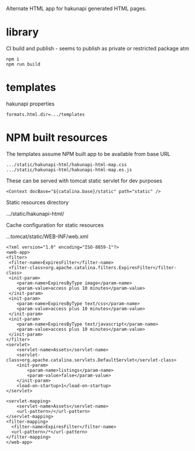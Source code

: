 Alternate HTML app for hakunapi generated HTML pages.

# library
CI build and publish - seems to publish as private or restricted package atm

```
npm i
npm run build
```

# templates 

hakunapi properties
```
formats.html.dir=.../templates
```

# NPM built resources

The templates assume NPM built app to be available from base URL

```
.../static/hakunapi-html/hakunapi-html-map.css
.../static/hakunapi-html/hakunapi-html-map.es.js
```
These can be served with tomcat static servlet for dev purposes

```
<Context docBase="${catalina.base}/static" path="static" />
```

Static resources directory

.../static/hakunapi-html/

Cache configuration for static resources

...tomcat/static/WEB-INF/web.xml

```
<?xml version="1.0" encoding="ISO-8859-1"?>
<web-app>
<filter>
 <filter-name>ExpiresFilter</filter-name>
 <filter-class>org.apache.catalina.filters.ExpiresFilter</filter-class>
 <init-param>
    <param-name>ExpiresByType image</param-name>
    <param-value>access plus 10 minutes</param-value>
 </init-param>
 <init-param>
    <param-name>ExpiresByType text/css</param-name>
    <param-value>access plus 10 minutes</param-value>
 </init-param>
 <init-param>
    <param-name>ExpiresByType text/javascript</param-name>
    <param-value>access plus 10 minutes</param-value>
 </init-param>
</filter>
<servlet>
    <servlet-name>Assets</servlet-name>
    <servlet-class>org.apache.catalina.servlets.DefaultServlet</servlet-class>
    <init-param>
        <param-name>listings</param-name>
        <param-value>false</param-value>
    </init-param>
    <load-on-startup>1</load-on-startup>
</servlet>

<servlet-mapping>
    <servlet-name>Assets</servlet-name>
    <url-pattern>/</url-pattern>
</servlet-mapping>
<filter-mapping>
  <filter-name>ExpiresFilter</filter-name>
  <url-pattern>/*</url-pattern>
</filter-mapping>
</web-app>

```
